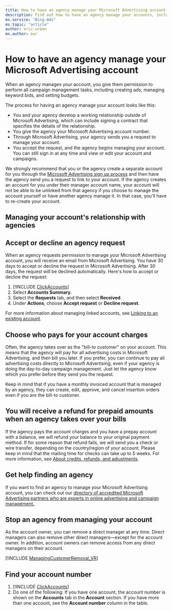 ```yaml
---
title: How to have an agency manage your Microsoft Advertising account
description: Find out how to have an agency manage your accounts, including creating ads, managing keyword bids, and setting budgets.
ms.service: "Bing-Ads"
ms.topic: "article"
author: eric-urban
ms.author: eur
---
```


# How to have an agency manage your Microsoft Advertising account

When an agency manages your account, you give them permission to perform all campaign management tasks, including creating ads, managing keyword bids, and setting budgets.

The process for having an agency manage your account looks like this:

- You and your agency develop a working relationship outside of Microsoft Advertising, which can include signing a contract that specifies the details of the relationship.
- You give the agency your Microsoft Advertising account number.
- Through Microsoft Advertising, your agency sends you a request to manage your account.
- You accept the request, and the agency begins managing your account. You can still sign in at any time and view or edit your account and campaigns.

We strongly recommend that you or the agency create a separate account for you through the [Microsoft Advertising sign up process](./hlp_BA_CONC_SignUp_CreateAcct.md) and then have the agency send you a request to link to your account. If the agency creates an account for you under their manager account name, your account will not be able to be unlinked from that agency if you choose to manage the account yourself or have another agency manage it. In that case, you'll have to re-create your account.

## Managing your account's relationship with agencies

## Accept or decline an agency request
When an agency requests permission to manage your Microsoft Advertising account, you will receive an email from Microsoft Advertising. You have 30 days to accept or decline the request in Microsoft Advertising. After 30 days, the request will be declined automatically. Here's how to accept or decline the request:

1. [!INCLUDE [ClickAccounts](./includes/ClickAccounts.md)]
1. Select **Accounts Summary**.
1. Select the **Requests** tab, and then select **Received**.
1. Under **Actions**, choose **Accept request** or **Decline request**.

For more information about managing linked accounts, see [Linking to an existing account](./hlp_BA_CONC_MultiAccount.md).

## Choose who pays for your account charges
Often, the agency takes over as the "bill-to customer" on your account. This means that the agency will pay for all advertising costs in Microsoft Advertising, and then bill you later. If you prefer, you can continue to pay all advertising costs directly to Microsoft Advertising, even if your agency is doing the day-to-day campaign management. Just let the agency know which you prefer before they send you the request.

Keep in mind that if you have a monthly invoiced account that is managed by an agency, they can create, edit, approve, and cancel insertion orders even if you are the bill-to customer.

## You will receive a refund for prepaid amounts when an agency takes over your bills
If the agency pays the account charges and you have a prepay account with a balance, we will refund your balance to your original payment method. If for some reason that refund fails, we will send you a check or wire transfer, depending on the country/region of your account. Please keep in mind that the mailing time for checks can take up to 5 weeks. For more information, see [About credits, refunds, and adjustments](./hlp_BA_CONC_CreditsRefunds.md).

## Get help finding an agency
If you want to find an agency to manage your Microsoft Advertising account, you can check out our [directory of accredited Microsoft Advertising partners who are experts in online advertising and campaign management.](https://go.microsoft.com/fwlink?LinkId=2025845).

## Stop an agency from managing your account
As the account owner, you can remove a direct manager at any time. Direct managers can also remove other direct managers—except for the account owner. In addition, account owners can remove access from any direct managers on their account.

[!INCLUDE [ManagingCustomerRemoval_VR](./includes/ManagingCustomerRemoval_VR.md)]
## Find your account number
1. [!INCLUDE [ClickAccounts](./includes/ClickAccounts.md)]
1. Do one of the following: 	            If you have one account, the account number is shown on the **Accounts** tab in the **Account** section.         	    If you have more than one account, see the **Account number** column in the table.


